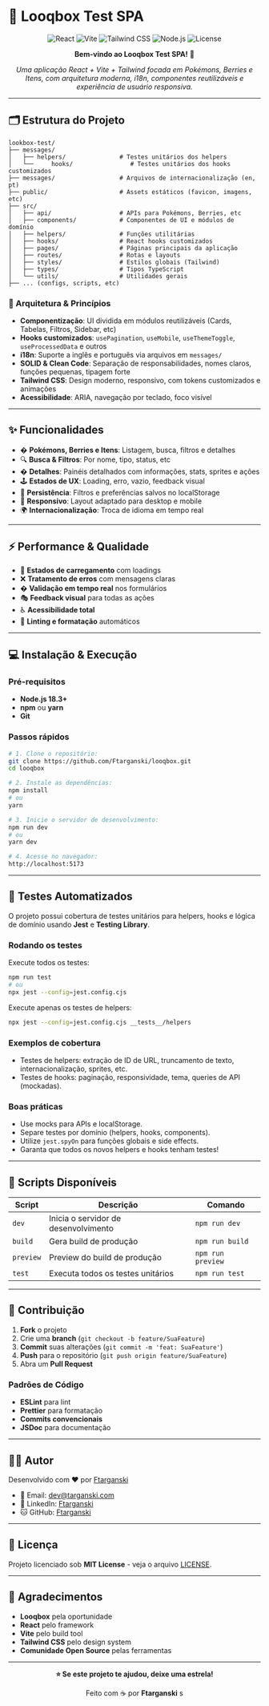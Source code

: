# 🚀 Looqbox Test SPA

<div align="center">

![React](https://img.shields.io/badge/React-18.2.0-blue?style=for-the-badge&logo=react)
![Vite](https://img.shields.io/badge/Vite-7.0.6-646CFF?style=for-the-badge&logo=vite)
![Tailwind CSS](https://img.shields.io/badge/Tailwind_CSS-3.4.0-38B2AC?style=for-the-badge&logo=tailwind-css)
![Node.js](https://img.shields.io/badge/Node.js-18.3+-green?style=for-the-badge&logo=node.js)
![License](https://img.shields.io/badge/License-MIT-yellow?style=for-the-badge)

**Bem-vindo ao Looqbox Test SPA!** 🎉

_Uma aplicação React + Vite + Tailwind focada em Pokémons, Berries e Itens, com arquitetura moderna, i18n, componentes reutilizáveis e experiência de usuário responsiva._

</div>

---

## 🗂️ Estrutura do Projeto

```
lookbox-test/
├── messages/
│   ├── helpers/               # Testes unitários dos helpers
│   └── 	hooks/                # Testes unitários dos hooks customizados
├── messages/                  # Arquivos de internacionalização (en, pt)
├── public/                    # Assets estáticos (favicon, imagens, etc)
├── src/
│   ├── api/                   # APIs para Pokémons, Berries, etc
│   ├── components/            # Componentes de UI e módulos de domínio
│   ├── helpers/               # Funções utilitárias
│   ├── hooks/                 # React hooks customizados
│   ├── pages/                 # Páginas principais da aplicação
│   ├── routes/                # Rotas e layouts
│   ├── styles/                # Estilos globais (Tailwind)
│   ├── types/                 # Tipos TypeScript
│   └── utils/                 # Utilidades gerais
├── ... (configs, scripts, etc)
```

### 🧩 Arquitetura & Princípios

- **Componentização**: UI dividida em módulos reutilizáveis (Cards, Tabelas, Filtros, Sidebar, etc)
- **Hooks customizados**: `usePagination`, `useMobile`, `useThemeToggle`, `useProcessedData` e outros
- **i18n**: Suporte a inglês e português via arquivos em `messages/`
- **SOLID & Clean Code**: Separação de responsabilidades, nomes claros, funções pequenas, tipagem forte
- **Tailwind CSS**: Design moderno, responsivo, com tokens customizados e animações
- **Acessibilidade**: ARIA, navegação por teclado, foco visível

---

## ✨ Funcionalidades

- � **Pokémons, Berries e Itens**: Listagem, busca, filtros e detalhes
- 🔍 **Busca & Filtros**: Por nome, tipo, status, etc
- � **Detalhes**: Painéis detalhados com informações, stats, sprites e ações
- 🕹️ **Estados de UX**: Loading, erro, vazio, feedback visual
- 💾 **Persistência**: Filtros e preferências salvos no localStorage
- 📱 **Responsivo**: Layout adaptado para desktop e mobile
- 🌍 **Internacionalização**: Troca de idioma em tempo real

---

## ⚡ Performance & Qualidade

- 🔄 **Estados de carregamento** com loadings
- ❌ **Tratamento de erros** com mensagens claras
- � **Validação em tempo real** nos formulários
- 🎭 **Feedback visual** para todas as ações
- ♿ **Acessibilidade total**
- 🧹 **Linting e formatação** automáticos

---

## 💻 Instalação & Execução

### Pré-requisitos

- **Node.js 18.3+**
- **npm** ou **yarn**
- **Git**

### Passos rápidos

```bash
# 1. Clone o repositório:
git clone https://github.com/Ftarganski/looqbox.git
cd looqbox

# 2. Instale as dependências:
npm install
# ou
yarn

# 3. Inicie o servidor de desenvolvimento:
npm run dev
# ou
yarn dev

# 4. Acesse no navegador:
http://localhost:5173
```

---

## 🧪 Testes Automatizados

O projeto possui cobertura de testes unitários para helpers, hooks e lógica de domínio usando **Jest** e **Testing Library**.

### Rodando os testes

Execute todos os testes:

```bash
npm run test
# ou
npx jest --config=jest.config.cjs
```

Execute apenas os testes de helpers:

```bash
npx jest --config=jest.config.cjs __tests__/helpers
```

### Exemplos de cobertura

- Testes de helpers: extração de ID de URL, truncamento de texto, internacionalização, sprites, etc.
- Testes de hooks: paginação, responsividade, tema, queries de API (mockadas).

### Boas práticas

- Use mocks para APIs e localStorage.
- Separe testes por domínio (helpers, hooks, components).
- Utilize `jest.spyOn` para funções globais e side effects.
- Garanta que todos os novos helpers e hooks tenham testes!

---

## 📜 Scripts Disponíveis

| Script    | Descrição                            | Comando           |
| --------- | ------------------------------------ | ----------------- |
| `dev`     | Inicia o servidor de desenvolvimento | `npm run dev`     |
| `build`   | Gera build de produção               | `npm run build`   |
| `preview` | Preview do build de produção         | `npm run preview` |
| `test`    | Executa todos os testes unitários    | `npm run test`    |

---

## 🤝 Contribuição

1. **Fork** o projeto
2. Crie uma **branch** (`git checkout -b feature/SuaFeature`)
3. **Commit** suas alterações (`git commit -m 'feat: SuaFeature'`)
4. **Push** para o repositório (`git push origin feature/SuaFeature`)
5. Abra um **Pull Request**

### Padrões de Código

- **ESLint** para lint
- **Prettier** para formatação
- **Commits convencionais**
- **JSDoc** para documentação

---

## 👨‍💻 Autor

Desenvolvido com ❤️ por [Ftarganski](https://github.com/Ftarganski)

- 📧 Email: [dev@targanski.com](mailto:dev@targanski.com)
- 💼 LinkedIn: [Ftarganski](https://www.linkedin.com/in/targanski/)
- 🐱 GitHub: [Ftarganski](https://github.com/Ftarganski)

---

## 📄 Licença

Projeto licenciado sob **MIT License** - veja o arquivo [LICENSE](LICENSE).

---

## 🙏 Agradecimentos

- **Looqbox** pela oportunidade
- **React** pelo framework
- **Vite** pelo build tool
- **Tailwind CSS** pelo design system
- **Comunidade Open Source** pelas ferramentas

---

<div align="center">

**⭐ Se este projeto te ajudou, deixe uma estrela!**

Feito com ☕ por **Ftarganski**
s
